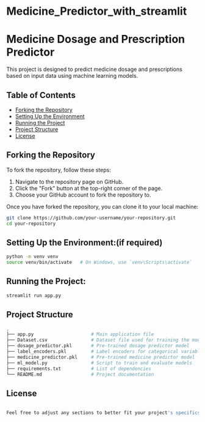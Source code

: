 # Medicine_Predictor_with_streamlit

# Medicine Dosage and Prescription Predictor

This project is designed to predict medicine dosage and prescriptions based on input data using machine learning models.

## Table of Contents
- [Forking the Repository](#forking-the-repository)
- [Setting Up the Environment](#setting-up-the-environment)
- [Running the Project](#running-the-project)
- [Project Structure](#project-structure)
- [License](#license)

## Forking the Repository

To fork the repository, follow these steps:

1. Navigate to the repository page on GitHub.
2. Click the "Fork" button at the top-right corner of the page.
3. Choose your GitHub account to fork the repository to.

Once you have forked the repository, you can clone it to your local machine:

```bash
git clone https://github.com/your-username/your-repository.git
cd your-repository
```
## Setting Up the Environment:(if required)

```bash
python -m venv venv
source venv/bin/activate   # On Windows, use `venv\Scripts\activate`
```
## Running the Project:
```bash
streamlit run app.py
```
## Project Structure
```bash
.
├── app.py                     # Main application file
├── Dataset.csv                # Dataset file used for training the models
├── dosage_predictor.pkl       # Pre-trained dosage predictor model
├── label_encoders.pkl         # Label encoders for categorical variables
├── medicine_predictor.pkl     # Pre-trained medicine predictor model
├── ml_model.py                # Script to train and evaluate models
├── requirements.txt           # List of dependencies
└── README.md                  # Project documentation
```

## License
```bash

Feel free to adjust any sections to better fit your project's specifics or additional information you would like to include.

```

